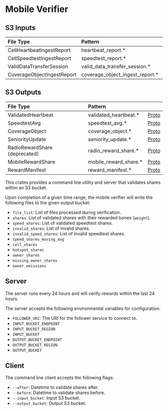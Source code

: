# Mobile Verifier 

## S3 Inputs

| File Type | Pattern | |
| :--- | :-- | :-- |
| CellHeartbeatIngestReport | heartbeat_report.\* | [Proto](https://github.com/helium/proto/blob/149997d2a74e08679e56c2c892d7e46f2d0d1c46/src/service/poc_mobile.proto#L50) |
| CellSpeedtestIngestReport | speedtest_report.\* | [Proto](https://github.com/helium/proto/blob/149997d2a74e08679e56c2c892d7e46f2d0d1c46/src/service/poc_mobile.proto#L25) |
| ValidDataTransferSession | valid_data_transfer_session.\* | [Proto](https://github.com/helium/proto/blob/40388d260fd3603f453a965dbc13f79470b5adcb/src/service/packet_verifier.proto#L24) |
| CoverageObjectIngestReport | coverage_object_ingest_report.\* | [Proto](https://github.com/helium/proto/blob/9fc57133ed1e760c3f1b65dd22d55c09c84832da/src/service/poc_mobile.proto#L157) |

## S3 Outputs

| File Type | Pattern | |
| :--- | :-- | :-- |
| ValidatedHeartbeat | validated_heartbeat.\* | [Proto](https://github.com/helium/proto/blob/b13b21f12819e30ebcf249bad462bdd196d1fe76/src/service/poc_mobile.proto#L80) |
| SpeedtestAvg | speedtest_avg.\* | [Proto](https://github.com/helium/proto/blob/149997d2a74e08679e56c2c892d7e46f2d0d1c46/src/service/poc_mobile.proto#L97) | 
| CoverageObject | coverage_object.\* | [Proto](https://github.com/helium/proto/blob/9fc57133ed1e760c3f1b65dd22d55c09c84832da/src/service/poc_mobile.proto#L202) |
| SeniorityUpdate | seniority_update.\* | [Proto](https://github.com/helium/proto/blob/9fc57133ed1e760c3f1b65dd22d55c09c84832da/src/service/poc_mobile.proto#L252) |
| RadioRewardShare (deprecated) | radio_reward_share.\* | [Proto](https://github.com/helium/proto/blob/149997d2a74e08679e56c2c892d7e46f2d0d1c46/src/service/poc_mobile.proto#L118) |
| MobileRewardShare | mobile_reward_share.\* | [Proto](https://github.com/helium/proto/blob/40388d260fd3603f453a965dbc13f79470b5adcb/src/service/poc_mobile.proto#L145) |
| RewardManifest | reward_manifest.\* | [Proto](https://github.com/helium/proto/blob/149997d2a74e08679e56c2c892d7e46f2d0d1c46/src/reward_manifest.proto#L5) |

This crates provides a command line utility and server that validates shares within an S3 bucket. 

Upon completion of a given time range, the mobile verifier will write the following files to the 
given output bucket: 

- `file_list`: List of files processed during verification.
- `shares`: List of validated shares with their rewarded bones (`weight`).
- `speed_shares`: List of validated speedtest shares. 
- `invalid_shares`: List of invalid shares. 
- `invalid_speed_shares`: List of invalid speedtest shares. 
- `speed_shares_moving_avg`
- `cell_shares`
- `hotspot_shares`
- `owner_shares`
- `missing_owner_shares`
- `owner_emissions` 

## Server 

The server runs every 24 hours and will verify rewards within the last 24 hours. 

The server accepts the following environmental variables for configuration: 

- `FOLLOWER_URI`: The URI for the follower service to connect to. 
- `INPUT_BUCKET_ENDPOINT`
- `INPUT_BUCKET_REGION`
- `INPUT_BUCKET` 
- `OUTPUT_BUCKET_ENDPOINT`
- `OUTPUT_BUCKET_REGION`
- `OUTPUT_BUCKET`

## Client 

The command line client accepts the following flags: 

- `--after`: Datetime to validate shares after.
- `--before`: Datetime to validate shares before.
- `--input_bucket`: Input S3 bucket.
- `--output_bucket`: Output S3 bucket.
